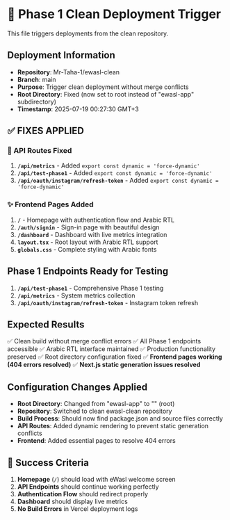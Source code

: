 # 🚀 Phase 1 Clean Deployment Trigger

This file triggers deployments from the clean repository.

## Deployment Information

- **Repository**: Mr-Taha-1/ewasl-clean
- **Branch**: main
- **Purpose**: Trigger clean deployment without merge conflicts
- **Root Directory**: Fixed (now set to root instead of "ewasl-app" subdirectory)
- **Timestamp**: 2025-07-19 00:27:30 GMT+3

## ✅ FIXES APPLIED

### 🔧 API Routes Fixed
1. **`/api/metrics`** - Added `export const dynamic = 'force-dynamic'`
2. **`/api/test-phase1`** - Added `export const dynamic = 'force-dynamic'`
3. **`/api/oauth/instagram/refresh-token`** - Added `export const dynamic = 'force-dynamic'`

### ✨ Frontend Pages Added
1. **`/`** - Homepage with authentication flow and Arabic RTL
2. **`/auth/signin`** - Sign-in page with beautiful design
3. **`/dashboard`** - Dashboard with live metrics integration
4. **`layout.tsx`** - Root layout with Arabic RTL support
5. **`globals.css`** - Complete styling with Arabic fonts

## Phase 1 Endpoints Ready for Testing

1. **`/api/test-phase1`** - Comprehensive Phase 1 testing
2. **`/api/metrics`** - System metrics collection
3. **`/api/oauth/instagram/refresh-token`** - Instagram token refresh

## Expected Results

✅ Clean build without merge conflict errors
✅ All Phase 1 endpoints accessible
✅ Arabic RTL interface maintained
✅ Production functionality preserved
✅ Root directory configuration fixed
✅ **Frontend pages working (404 errors resolved)**
✅ **Next.js static generation issues resolved**

## Configuration Changes Applied

- **Root Directory**: Changed from "ewasl-app" to "" (root)
- **Repository**: Switched to clean ewasl-clean repository
- **Build Process**: Should now find package.json and source files correctly
- **API Routes**: Added dynamic rendering to prevent static generation conflicts
- **Frontend**: Added essential pages to resolve 404 errors

## 🎯 Success Criteria

1. **Homepage** (`/`) should load with eWasl welcome screen
2. **API Endpoints** should continue working perfectly
3. **Authentication Flow** should redirect properly
4. **Dashboard** should display live metrics
5. **No Build Errors** in Vercel deployment logs